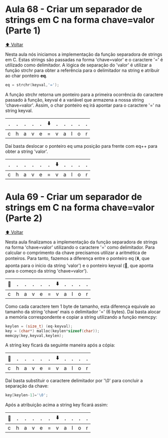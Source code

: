# Aula 68 - Criar um separador de strings em C na forma chave=valor (Parte 1)

[:arrow_up: Voltar](https://github.com/Geofisicando/C-orientado-a-testes#%C3%ADndice)

Nesta aula nós iniciamos a implementação da função separadora de strings em C. Estas strings são passadas na forma 'chave=valor' e o caractere
'=' é utilizado como delimitador.
A lógica de separação do 'valor' é utilizar a função strchr para obter a referência para o delimitador na string e atribuir ao char ponteiro **eq**.

```c
eq = strchr(keyval,'=');
```
A função strchr retorna um ponteiro para a primeira ocorrência do caractere passado à função, keyval é a variável que armazena a nossa string
'chave=valor'. Assim, o char ponteiro eq irá apontar para o caractere '=' na string keyval.

 . | . | . | . | . | :arrow_down: | . | . | .| . | . |
 ---|---|---|---|---|---|---|---|---|---|---|
c | h | a | v | e | = | v | a | l | o | r |

Daí basta deslocar o ponteiro eq uma posição para frente com eq++ para obter a string 'valor'.

. | . | . | . | . | . | :arrow_down: | . | .| . | . |
 ---|---|---|---|---|---|---|---|---|---|---|
c | h | a | v | e | = | v | a | l | o | r |

# Aula 69 - Criar um separador de strings em C na forma chave=valor (Parte 2)

[:arrow_up: Voltar](https://github.com/Geofisicando/C-orientado-a-testes#%C3%ADndice)

Nesta aula finalizamos a implementação da função separadora de strings na forma 'chave=valor' utilizando o caractere '=' como delimitador.
Para calcular o comprimento da chave precisamos utilizar a aritmética de ponteiros. Para tanto, fazemos a diferença entre o ponteiro
eq (:arrow_down:, que aponta para o início da string 'valor') e o ponteiro keyval (:arrow_down_small:, que aponta para o começo da string 'chave=valor').

:arrow_down_small: | . | . | . | . | . | :arrow_down: | . | .| . | . |
 ---|---|---|---|---|---|---|---|---|---|---|
c | h | a | v | e | = | v | a | l | o | r |

Como cada caractere tem 1 byte de tamanho, esta diferença equivale ao tamanho da string 'chave' mais o delimitador '=' (6 bytes). Daí basta
alocar a memória correspondente e copiar a string utilizando a função memcpy:

```c
keylen = (size_t) (eq-keyval);
key = (char*) malloc(keylen*sizeof(char));
memcpy(key,keyval,keylen);
```

A string key ficará da seguinte maneira após a cópia:

:arrow_down_small: | . | . | . | . | . | :arrow_down: | . | .| . | . |
 ---|---|---|---|---|---|---|---|---|---|---|
c | h | a | v | e | = | v | a | l | o | r |

Daí basta substituir o caractere delimitador por '\0' para concluir a separação da chave:

```c
key[keylen-1]='\0';
```

Após a atribuição acima a string key ficará assim:

:arrow_down_small: | . | . | . | . | . | :arrow_down: | . | .| . | . |
 ---|---|---|---|---|---|---|---|---|---|---|
c | h | a | v | e | = | v | a | l | o | r |
